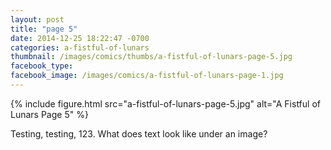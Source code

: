 ```yaml
---
layout: post
title: "page 5"
date: 2014-12-25 18:22:47 -0700
categories: a-fistful-of-lunars
thumbnail: /images/comics/thumbs/a-fistful-of-lunars-page-5.jpg
facebook_type: 
facebook_image: /images/comics/a-fistful-of-lunars-page-1.jpg
---
```


{% include figure.html src="a-fistful-of-lunars-page-5.jpg" alt="A Fistful of Lunars Page 5" %}

Testing, testing, 123. What does text look like under an image?
